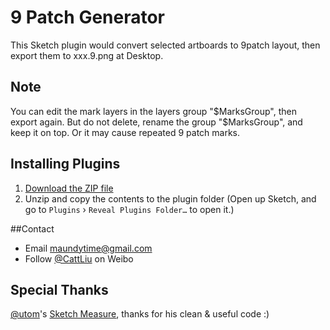 # 9 Patch Generator

This Sketch plugin would convert selected artboards to 9patch layout, then export them to xxx.9.png at Desktop.

## Note

You can edit the mark layers in the layers group "$MarksGroup", then export again. But do not delete, rename the group "$MarksGroup", and keep it on top. Or it may cause repeated 9 patch marks.

## Installing Plugins

1. [Download the ZIP file](https://github.com/maundytime/sketch-9patch/archive/master.zip)
2. Unzip and copy the contents to the plugin folder (Open up Sketch, and go to `Plugins` › `Reveal Plugins Folder…` to open it.)

##Contact

* Email <maundytime@gmail.com>
* Follow [@CattLiu](http://weibo.com/maundytime) on Weibo

## Special Thanks
[@utom](http://twitter.com/utom)'s [Sketch Measure](https://github.com/utom/sketch-measure), thanks for his clean & useful code :)
